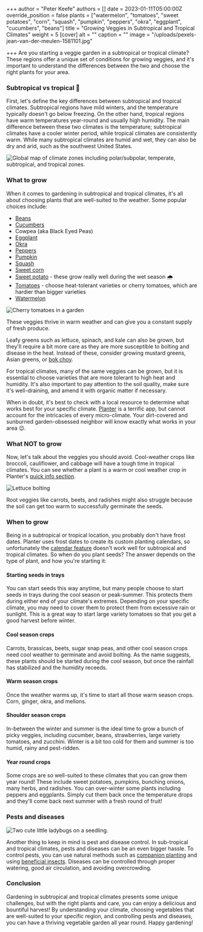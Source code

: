+++
author = "Peter Keefe"
authors = []
date = 2023-01-11T05:00:00Z
override_position = false
plants = ["watermelon", "tomatoes", "sweet potatoes", "corn", "squash", "pumpkin", "peppers", "okra", "eggplant", "cucumbers", "beans"]
title = "Growing Veggies in Subtropical and Tropical Climates"
weight = 5
[cover]
alt = ""
caption = ""
image = "/uploads/pexels-jean-van-der-meulen-1581101.jpg"

+++
Are you starting a veggie garden in a subtropical or tropical climate? These regions offer a unique set of conditions for growing veggies, and it's important to understand the differences between the two and choose the right plants for your area.

### Subtropical vs tropical 🌴

First, let's define the key differences between subtropical and tropical climates. Subtropical regions have mild winters, and the temperature typically doesn't go below freezing. On the other hand, tropical regions have warm temperatures year-round and usually high humidity. The main difference between these two climates is the temperature; subtropical climates have a cooler winter period, while tropical climates are consistently warm. While many subtropical climates are humid and wet, they can also be dry and arid, such as the southwest United States.

![Global map of climate zones including polar/subpolar, temperate, subtropical, and tropical zones.](/uploads/climate_zones.webp "Climate Zones. Source: Meteoblue")

### What to grow

When it comes to gardening in subtropical and tropical climates, it's all about choosing plants that are well-suited to the weather. Some popular choices include:

* [Beans](https://planter.garden/plants/beans)
* [Cucumbers](https://planter.garden/plants/cucumbers)
* Cowpea (aka Black Eyed Peas)
* [Eggplant](https://planter.garden/plants/eggplant)
* [Okra](https://planter.garden/plants/okra)
* [Peppers](https://planter.garden/plants/peppers)
* [Pumpkin](https://planter.garden/plants/pumpkin)
* [Squash](https://planter.garden/plants/squash)
* [Sweet corn](https://planter.garden/plants/corn)
* [Sweet potato](https://planter.garden/plants/sweet-potatoes) - these grow really well during the wet season 🌧
* [Tomatoes](https://planter.garden/plants/tomatoes) - choose heat-tolerant varieties or cherry tomatoes, which are hardier than bigger varieties
* [Watermelon](https://planter.garden/plants/watermelon)

![Cherry tomatoes in a garden](/uploads/pexels-markus-spiske-965740.jpg "Cherry tomatoes are hardier and more heat-tolerant than larger varieties.")

These veggies thrive in warm weather and can give you a constant supply of fresh produce. 

Leafy greens such as lettuce, spinach, and kale can also be grown, but they'll require a bit more care as they are more susceptible to bolting and disease in the heat. Instead of these, consider growing mustard greens, Asian greens, or [bok choy](https://planter.garden/plants/bok-choy).

For tropical climates, many of the same veggies can be grown, but it is essential to choose varieties that are more tolerant to high heat and humidity. It's also important to pay attention to the soil quality, make sure it's well-draining, and amend it with organic matter if necessary.

When in doubt, it's best to check with a local resource to determine what works best for your specific climate. [Planter](https://planter.garden) is a terrific app, but cannot account for the intricacies of every micro-climate. Your dirt-covered and sunburned garden-obsessed neighbor will know exactly what works in your area 😉.

### What NOT to grow

Now, let's talk about the veggies you should avoid. Cool-weather crops like broccoli, cauliflower, and cabbage will have a tough time in tropical climates. You can see whether a plant is a warm or cool weather crop in Planter's [quick info section](https://info.planter.garden/plant-information/how-to-grow/#quick-infoo). 

![Lettuce bolting](/uploads/starr_081031-0394_lactuca_sativa.jpg "Lettuce is prone to bolting in warm weather. Consider growing this during the winter in subtropical climates.")

Root veggies like carrots, beets, and radishes might also struggle because the soil can get too warm to successfully germinate the seeds.

### When to grow

Being in a subtropical or tropical location, you probably don't have frost dates. Planter uses frost dates to create its custom planting calendars, so unfortunately the [calendar feature](https://info.planter.garden/growing-calendar/how-to-use/) doesn't work well for subtropical and tropical climates. So when do you plant seeds? The answer depends on the type of plant, and how you're starting it:

#### Starting seeds in trays

You can start seeds this way anytime, but many people choose to start seeds in trays during the cool season or peak-summer. This protects them during either end of your climate's extremes. Depending on your specific climate, you may need to cover them to protect them from excessive rain or sunlight. This is a great way to start large variety tomatoes so that you get a good harvest before winter.

#### Cool season crops

Carrots, brassicas, beets, sugar snap peas, and other cool season crops need cool weather to germinate and avoid bolting. As the name suggests, these plants should be started during the cool season, but once the rainfall has stabilized and the humidity receeds. 

#### Warm season crops

Once the weather warms up, it's time to start all those warm season crops. Corn, ginger, okra, and mellons.

#### Shoulder season crops

In-between the winter and summer is the ideal time to grow a bunch of picky veggies, including cucumber, beans, strawberries, large variety tomatoes, and zucchini. Winter is a bit too cold for them and summer is too humid, rainy and pest-ridden.

####  Year round crops

Some crops are so well-suited to these climates that you can grow them year round! These include sweet potatoes, pumpkins, bunching onions, many herbs, and radishes. You can over-winter some plants including peppers and eggplants. Simply cut them back once the temperature drops and they'll come back next summer with a fresh round of fruit!

### Pests and diseases

![Two cute little ladybugs on a seedling.](/uploads/ladybug.jpeg "Not all bugs are bad! Ladybugs are natural predators of aphids.")

Another thing to keep in mind is pest and disease control. In sub-tropical and tropical climates, pests and diseases can be an even bigger hassle. To control pests, you can use natural methods such as [companion planting](https://blog.planter.garden/posts/companion-planting-diversity-is-key/) and using [beneficial insects](https://blog.planter.garden/posts/16-of-your-garden-s-local-pest-hunters/). Diseases can be controlled through proper watering, good air circulation, and avoiding overcrowding.

### Conclusion

Gardening in subtropical and tropical climates presents some unique challenges, but with the right plants and care, you can enjoy a delicious and bountiful harvest! By understanding your climate, choosing vegetables that are well-suited to your specific region, and controlling pests and diseases, you can have a thriving vegetable garden all year round. Happy gardening!